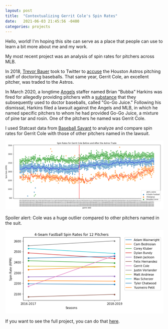 ```yaml
---
layout: post
title:  "Contextualizing Gerrit Cole's Spin Rates"
date:   2021-06-03 21:45:56 -0400
categories: projects
---
```


Hello, world! I'm hoping this site can serve as a place that people can use to learn a bit more about me and my work.

My most recent project was an analysis of spin rates for pitchers across MLB. 

In 2018, [Trevor Bauer](https://www.baseball-reference.com/players/b/bauertr01.shtml) took to Twitter to [accuse](https://twitter.com/BauerOutage/status/991339034034233344) the Houston Astros pitching staff of doctoring baseballs. That same year, Gerrit Cole, an excellent pitcher, was traded to the Astros.

In March 2020, a longtime [Angels](https://www.mlb.com/angels) staffer named Brian "Bubba" Harkins was fired for allegedly providing pitchers with a [substance](https://www.latimes.com/sports/angels/story/2020-03-06/angels-employee-bubba-harkins-sold-homemade-substance-pitchers-applied-to-baseballs) that they subsequently used to doctor baseballs, called "Go-Go Juice." Following his dismissal, Harkins filed a lawsuit against the Angels and MLB, in which he named specific pitchers to whom he had provided Go-Go Juice, a mixture of pine tar and rosin. One of the pitchers he named was Gerrit Cole.

I used Statcast data from [Baseball Savant](https://baseballsavant.mlb.com/statcast_search) to analyze and compare spin rates for Gerrit Cole with those of other pitchers named in the lawsuit. 

<p align="center">
  <img src="/docs/media/cole-spin-rates.jpg">
</p>

Spoiler alert: Cole was a huge outlier compared to other pitchers named in the suit. 

<p align="center">
  <img src="/docs/media/cole-comp.jpg">
</p>

If you want to see the full project, you can do that [here](https://github.com/krishyfishy/baseball/blob/main/spin_rate_investigation.ipynb). 

